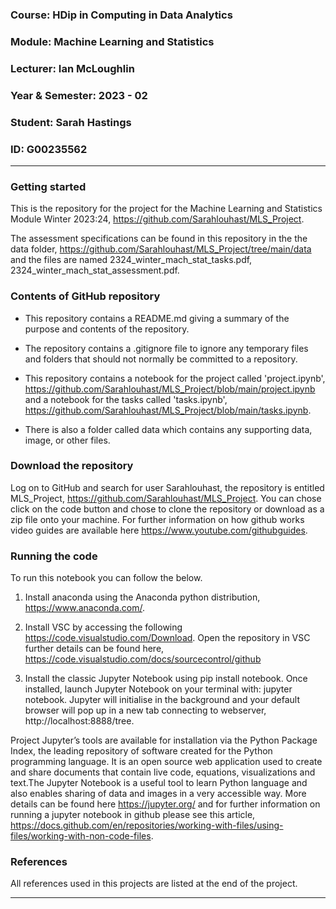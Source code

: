 ### Course: HDip in Computing in Data Analytics
### Module: Machine Learning and Statistics 
### Lecturer: Ian McLoughlin
### Year & Semester: 2023 - 02
### Student: Sarah Hastings
### ID: G00235562

***

### Getting started
This is the repository for the project for the Machine Learning and Statistics Module Winter 2023:24, https://github.com/Sarahlouhast/MLS_Project.

The assessment specifications can be found in this repository in the the data folder, https://github.com/Sarahlouhast/MLS_Project/tree/main/data and the files are named 2324_winter_mach_stat_tasks.pdf, 2324_winter_mach_stat_assessment.pdf.

### Contents of GitHub repository
* This repository contains a README.md giving a summary of the purpose and contents of the repository. 

* The repository contains a .gitignore file to ignore any temporary files and folders that should not normally be committed to a repository.

* This repository contains a notebook for the project called 'project.ipynb', https://github.com/Sarahlouhast/MLS_Project/blob/main/project.ipynb and a notebook for the tasks called 'tasks.ipynb', https://github.com/Sarahlouhast/MLS_Project/blob/main/tasks.ipynb.

* There is also a folder called data which contains any supporting data, image, or other files.

### Download the repository
Log on to GitHub and search for user Sarahlouhast, the repository is entitled MLS_Project, https://github.com/Sarahlouhast/MLS_Project. You can chose click on the code button and chose to clone the repository or download as a zip file onto your machine. For further information on how github works video guides are available here https://www.youtube.com/githubguides.

### Running the code

To run this notebook you can follow the below.

1. Install anaconda using the Anaconda python distribution, https://www.anaconda.com/.

2. Install VSC by accessing the following https://code.visualstudio.com/Download.
Open the repository in VSC further details can be found here, https://code.visualstudio.com/docs/sourcecontrol/github

3. Install the classic Jupyter Notebook using pip install notebook. Once installed, launch Jupyter Notebook on your terminal with: jupyter notebook. Jupyter will initialise in the background and your default browser will pop up in a new tab connecting to webserver, 
http://localhost:8888/tree.

Project Jupyter’s tools are available for installation via the Python Package Index, the leading repository of software created for the Python programming language. It is an open source web application used to create and share documents that contain live code, equations, visualizations and text.The Jupyter Notebook is a useful tool to learn Python language and also enables sharing of data and images in a very accessible way. More details can be found here https://jupyter.org/ and for further information on running a jupyter notebook in github please see this article, https://docs.github.com/en/repositories/working-with-files/using-files/working-with-non-code-files.

### References
All references used in this projects are listed at the end of the project.

***
